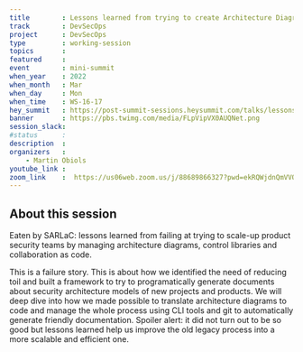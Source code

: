 ```yaml
---
title        : Lessons learned from trying to create Architecture Diagrams As Code
track        : DevSecOps
project      : DevSecOps
type         : working-session
topics       :
featured     :
event        : mini-summit
when_year    : 2022
when_month   : Mar
when_day     : Mon
when_time    : WS-16-17
hey_summit   : https://post-summit-sessions.heysummit.com/talks/lessons-learned-from-trying-to-create-architecture-diagrams-as-code
banner       : https://pbs.twimg.com/media/FLpVipVX0AUQNet.png
session_slack:
#status      : 
description  :
organizers   :
    - Martin Obiols        
youtube_link : 
zoom_link    :  https://us06web.zoom.us/j/88689866327?pwd=ekRQWjdnQmVVODR0SDZRbHl4c3BCQT09
---
```


## About this session

Eaten by SARLaC: lessons learned from failing at trying to scale-up product security teams by managing architecture diagrams, control libraries and collaboration as code.

This is a failure story. This is about how we identified the need of reducing toil and built a framework to try to programatically generate documents about security architecture models of new projects and products. We will deep dive into how we made possible to translate architecture diagrams to code and manage the whole process using CLI tools and git to automatically generate friendly documentation. Spoiler alert: it did not turn out to be so good but lessons learned help us improve the old legacy process into a more scalable and efficient one.

